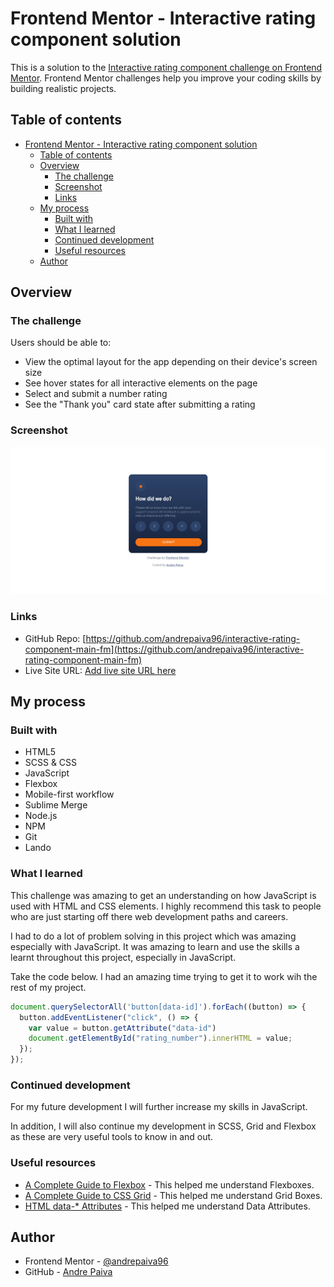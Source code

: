 # Frontend Mentor - Interactive rating component solution

This is a solution to the [Interactive rating component challenge on Frontend Mentor](https://www.frontendmentor.io/challenges/interactive-rating-component-koxpeBUmI). Frontend Mentor challenges help you improve your coding skills by building realistic projects. 

## Table of contents

- [Frontend Mentor - Interactive rating component solution](#frontend-mentor---interactive-rating-component-solution)
  - [Table of contents](#table-of-contents)
  - [Overview](#overview)
    - [The challenge](#the-challenge)
    - [Screenshot](#screenshot)
    - [Links](#links)
  - [My process](#my-process)
    - [Built with](#built-with)
    - [What I learned](#what-i-learned)
    - [Continued development](#continued-development)
    - [Useful resources](#useful-resources)
  - [Author](#author)

## Overview

### The challenge

Users should be able to:

- View the optimal layout for the app depending on their device's screen size
- See hover states for all interactive elements on the page
- Select and submit a number rating
- See the "Thank you" card state after submitting a rating

### Screenshot

![](/screenshot.jpg)

### Links

- GitHub Repo: [https://github.com/andrepaiva96/interactive-rating-component-main-fm](https://github.com/andrepaiva96/interactive-rating-component-main-fm)
- Live Site URL: [Add live site URL here](#)

## My process

### Built with

- HTML5
- SCSS & CSS
- JavaScript
- Flexbox
- Mobile-first workflow
- Sublime Merge
- Node.js
- NPM
- Git
- Lando
### What I learned

This challenge was amazing to get an understanding on how JavaScript is used with HTML and CSS elements.
I highly recommend this task to people who are just starting off there web development paths and careers.

I had to do a lot of problem solving in this project which was amazing especially with JavaScript. It was amazing to learn and use the skills a learnt throughout this project, especially in JavaScript.

Take the code below. I had an amazing time trying to get it to work wih the rest of my project.
```js
document.querySelectorAll('button[data-id]').forEach((button) => {
  button.addEventListener("click", () => {
    var value = button.getAttribute("data-id")
    document.getElementById("rating_number").innerHTML = value;
  });
});
```

### Continued development

For my future development I will further increase my skills in JavaScript. 

In addition, I will also continue my development in SCSS, Grid and Flexbox as these are very useful tools to know in and out.
### Useful resources

- [A Complete Guide to Flexbox](https://css-tricks.com/snippets/css/a-guide-to-flexbox/) - This helped me understand Flexboxes.
- [A Complete Guide to CSS Grid](https://css-tricks.com/snippets/css/complete-guide-grid/) - This helped me understand Grid Boxes.
- [HTML data-* Attributes](https://www.w3schools.com/tags/att_global_data.asp) - This helped me understand Data Attributes.
## Author

- Frontend Mentor - [@andrepaiva96](https://www.frontendmentor.io/profile/andrepaiva96)
- GitHub - [Andre Paiva](https://github.com/andrepaiva96)
